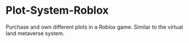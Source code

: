 # Plot-System-Roblox
Purchase and own different plots in a Roblox game. Similar to the virtual land metaverse system.
